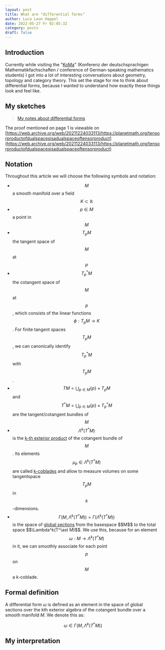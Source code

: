 ```yaml
---
layout: post
title: What are "differential forms"
author: Luca Leon Happel
date: 2022-05-27 Fr 02:05:32
category: posts
draft: false
---
```


<!-- FIX: change date +1 day -->

## Introduction

Currently while visiting the "[KoMa](http://die-koma.org/)"
(Konferenz der deutschsprachigen Mathematikfachschaften / conference of
German-speaking mathematics students) I got into a lot of interesting
conversations about geometry, topology and category theory. This set
the stage for me to think about differential forms, because I wanted to
understand how exactly these things look and feel like.

## My sketches

<blockquote class="imgur-embed-pub" lang="en" data-id="a/2bqRwJy">
<a href="//imgur.com/a/2bqRwJy">My notes about differential forms</a>
</blockquote>
<script async src="//s.imgur.com/min/embed.js" charset="utf-8"></script>

The proof mentioned on page 1 is viewable on [https://web.archive.org/web/20211224033113/https://planetmath.org/tensorproductofdualspacesisadualspaceoftensorproduct](https://web.archive.org/web/20211224033113/https://planetmath.org/tensorproductofdualspacesisadualspaceoftensorproduct)

## Notation

Throughout this article we will choose the following symbols and notation:

- $$M$$ a smooth manifold over a field $$K\subset \mathbb{R}$$
- $$p\in M$$ a point in $$M$$
- $$T_p M$$ the tangent space of $$M$$ at $$p$$
- $$T_p^\ast M$$ the cotangent space of $$M$$ at $$p$$, which
  consists of the linear functions $$\phi: T_p M \to K$$.
  For finite tangent spaces $$T_p M$$, we can canonically
  identify $$T_p^\ast M$$ with $$T_p M$$.
- $$T M = \bigcup_{p\in M} \{p\}\times T_p M$$ and
  $$T^\ast M = \bigcup_{p\in M} \{p\}\times T_p^\ast M$$
  are the tangent/cotangent bundles of $$M$$
- $$\Lambda^k(T^\ast M)$$ is the
  [k-th exterior product](https://en.wikipedia.org/wiki/Exterior_algebra)
  of the cotangent bundle of $$M$$.
  Its elements $$\mu_p\in\Lambda^k(T^\ast M)$$ are called
  [k-coblades](https://en.wikipedia.org/wiki/Blade_(geometry)) and
  allow to measure volumes on some tangentspace $$T_pM$$ in $$k$$-dimensions.
- $$\Gamma(M, \Lambda^k(T^\ast M)) = \Gamma(\Lambda^k(T^\ast M))$$
  is the space of
  [global sections](https://en.wikipedia.org/wiki/Section_(fiber_bundle))
  from the basespace $$M$$ to the total space $$\Lambda^k(T^\ast M)$$.
  We use this, because for an element
  $$\omega:M \to \Lambda^k(T^\ast M)$$ 
  in it, we can smoothly associate for each point $$p$$ on $$M$$
  a k-coblade.

## Formal definition

A differential form $\omega$ is defined as an element
in the space of global sections over the kth exterior algebra
of the cotangent bundle over a smooth manifold $M$. We denote this
as:

$$\omega \in \Gamma(M, \Lambda^k(T^\ast M))$$

## My interpretation
